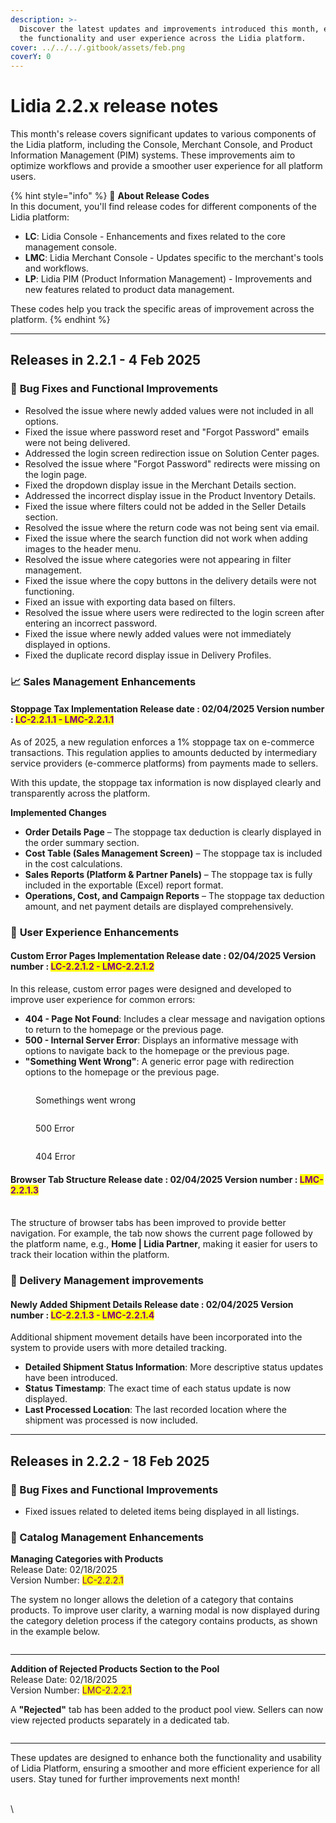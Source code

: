 ```yaml
---
description: >-
  Discover the latest updates and improvements introduced this month, enhancing
  the functionality and user experience across the Lidia platform.
cover: ../../../.gitbook/assets/feb.png
coverY: 0
---
```


# Lidia 2.2.x release notes

This month's release covers significant updates to various components of the Lidia platform, including the Console, Merchant Console, and Product Information Management (PIM) systems. These improvements aim to optimize workflows and provide a smoother user experience for all platform users.

{% hint style="info" %}
🔎 **About Release Codes**\
In this document, you'll find release codes for different components of the Lidia platform:

* **LC**: Lidia Console - Enhancements and fixes related to the core management console.
* **LMC**: Lidia Merchant Console - Updates specific to the merchant's tools and workflows.
* **LP**: Lidia PIM (Product Information Management) - Improvements and new features related to product data management.

These codes help you track the specific areas of improvement across the platform.
{% endhint %}

***

## Releases in 2.2.1 - 4 Feb 2025

### 🚀 **Bug Fixes and Functional Improvements**

* Resolved the issue where newly added values were not included in all options.
* Fixed the issue where password reset and "Forgot Password" emails were not being delivered.
* Addressed the login screen redirection issue on Solution Center pages.
* Resolved the issue where "Forgot Password" redirects were missing on the login page.
* Fixed the dropdown display issue in the Merchant Details section.
* Addressed the incorrect display issue in the Product Inventory Details.
* Fixed the issue where filters could not be added in the Seller Details section.
* Resolved the issue where the return code was not being sent via email.
* Fixed the issue where the search function did not work when adding images to the header menu.
* Resolved the issue where categories were not appearing in filter management.
* Fixed the issue where the copy buttons in the delivery details were not functioning.
* Fixed an issue with exporting data based on filters.
* Resolved the issue where users were redirected to the login screen after entering an incorrect password.
* Fixed the issue where newly added values were not immediately displayed in options.
* Fixed the duplicate record display issue in Delivery Profiles.

### 📈 **Sales Management Enhancements**

#### **Stoppage Tax Implementation** **Release date :**  02/04/2025 **Version number :&#x20;**<mark style="color:purple;">**LC-2.2.1.1 - LMC-2.2.1.1**</mark>

As of 2025, a new regulation enforces a 1% stoppage tax on e-commerce transactions. This regulation applies to amounts deducted by intermediary service providers (e-commerce platforms) from payments made to sellers.

With this update, the stoppage tax information is now displayed clearly and transparently across the platform.

**Implemented Changes**

* **Order Details Page** – The stoppage tax deduction is clearly displayed in the order summary section.
* **Cost Table (Sales Management Screen)** – The stoppage tax is included in the cost calculations.
* **Sales Reports (Platform & Partner Panels)** – The stoppage tax is fully included in the exportable (Excel) report format.
* **Operations, Cost, and Campaign Reports** – The stoppage tax deduction amount, and net payment details are displayed comprehensively.

### 🌟 **User Experience Enhancements**

#### **Custom Error Pages Implementation** **Release date :**  02/04/2025 **Version number :&#x20;**<mark style="color:purple;">**LC-2.2.1.2 - LMC-2.2.1.2**</mark>

In this release, custom error pages were designed and developed to improve user experience for common errors:

* **404 - Page Not Found**: Includes a clear message and navigation options to return to the homepage or the previous page.
* **500 - Internal Server Error**: Displays an informative message with options to navigate back to the homepage or the previous page.
* **"Something Went Wrong"**: A generic error page with redirection options to the homepage or the previous page.

<div><figure><img src="../../../.gitbook/assets/Master (6).png" alt=""><figcaption><p>Somethings went wrong</p></figcaption></figure> <figure><img src="../../../.gitbook/assets/Master (5).png" alt=""><figcaption><p>500 Error</p></figcaption></figure> <figure><img src="../../../.gitbook/assets/Master (4).png" alt=""><figcaption><p>404 Error</p></figcaption></figure></div>

#### **Browser Tab Structure** **Release date :**  02/04/2025 **Version number : &#x20;**<mark style="color:purple;">**LMC-2.2.1.3**</mark>

\
The structure of browser tabs has been improved to provide better navigation. For example, the tab now shows the current page followed by the platform name, e.g., **Home | Lidia Partner**, making it easier for users to track their location within the platform.

### 🚚 Delivery Management improvements

#### **Newly Added Shipment Details** **Release date :**  02/04/2025 **Version number : &#x20;**<mark style="color:purple;">**LC-2.2.1.3 - LMC-2.2.1.4**</mark>

Additional shipment movement details have been incorporated into the system to provide users with more detailed tracking.

* **Detailed Shipment Status Information**: More descriptive status updates have been introduced.
* **Status Timestamp**: The exact time of each status update is now displayed.
* **Last Processed Location**: The last recorded location where the shipment was processed is now included.

***

## Releases in 2.2.2 - 18 Feb 2025

### 🚀 Bug Fixes and Functional Improvements

* Fixed issues related to deleted items being displayed in all listings.

### 📁 Catalog Management Enhancements

**Managing Categories with Products**\
Release Date: 02/18/2025\
Version Number: <mark style="color:purple;">LC-2.2.2.1</mark>

The system no longer allows the deletion of a category that contains products. To improve user clarity, a warning modal is now displayed during the category deletion process if the category contains products, as shown in the example below.

<figure><img src="../../../.gitbook/assets/console.nevade.com_metadata_categories.png" alt=""><figcaption></figcaption></figure>

***

**Addition of Rejected Products Section to the Pool**\
Release Date: 02/18/2025\
Version Number: <mark style="color:purple;">LMC-2.2.2.1</mark>

A **"Rejected"** tab has been added to the product pool view. Sellers can now view rejected products separately in a dedicated tab.



<figure><img src="../../../.gitbook/assets/partner.nevade.com_metadata_datapoolitems_5966.png" alt=""><figcaption></figcaption></figure>

***

These updates are designed to enhance both the functionality and usability of Lidia Platform, ensuring a smoother and more efficient experience for all users. Stay tuned for further improvements next month!

\
\
